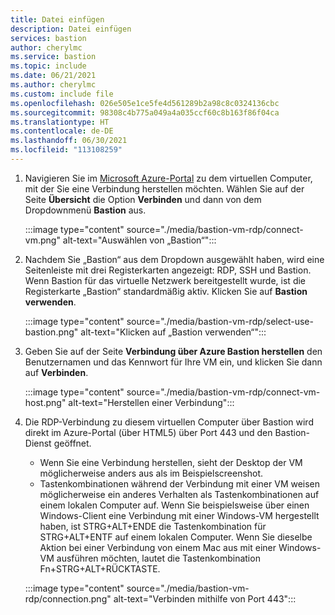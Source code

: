```yaml
---
title: Datei einfügen
description: Datei einfügen
services: bastion
author: cherylmc
ms.service: bastion
ms.topic: include
ms.date: 06/21/2021
ms.author: cherylmc
ms.custom: include file
ms.openlocfilehash: 026e505e1ce5fe4d561289b2a98c8c0324136cbc
ms.sourcegitcommit: 98308c4b775a049a4a035ccf60c8b163f86f04ca
ms.translationtype: HT
ms.contentlocale: de-DE
ms.lasthandoff: 06/30/2021
ms.locfileid: "113108259"
---
```

1. Navigieren Sie im [Microsoft Azure-Portal](https://portal.azure.com) zu dem virtuellen Computer, mit der Sie eine Verbindung herstellen möchten. Wählen Sie auf der Seite **Übersicht** die Option **Verbinden** und dann von dem Dropdownmenü **Bastion** aus.

   :::image type="content" source="./media/bastion-vm-rdp/connect-vm.png" alt-text="Auswählen von „Bastion“":::

1. Nachdem Sie „Bastion“ aus dem Dropdown ausgewählt haben, wird eine Seitenleiste mit drei Registerkarten angezeigt: RDP, SSH und Bastion. Wenn Bastion für das virtuelle Netzwerk bereitgestellt wurde, ist die Registerkarte „Bastion“ standardmäßig aktiv. Klicken Sie auf **Bastion verwenden**.

   :::image type="content" source="./media/bastion-vm-rdp/select-use-bastion.png" alt-text="Klicken auf „Bastion verwenden“":::

1. Geben Sie auf der Seite **Verbindung über Azure Bastion herstellen** den Benutzernamen und das Kennwort für Ihre VM ein, und klicken Sie dann auf **Verbinden**.

   :::image type="content" source="./media/bastion-vm-rdp/connect-vm-host.png" alt-text="Herstellen einer Verbindung":::

1. Die RDP-Verbindung zu diesem virtuellen Computer über Bastion wird direkt im Azure-Portal (über HTML5) über Port 443 und den Bastion-Dienst geöffnet. 

   * Wenn Sie eine Verbindung herstellen, sieht der Desktop der VM möglicherweise anders aus als im Beispielscreenshot. 
   * Tastenkombinationen während der Verbindung mit einer VM weisen möglicherweise ein anderes Verhalten als Tastenkombinationen auf einem lokalen Computer auf. Wenn Sie beispielsweise über einen Windows-Client eine Verbindung mit einer Windows-VM hergestellt haben, ist STRG+ALT+ENDE die Tastenkombination für STRG+ALT+ENTF auf einem lokalen Computer. Wenn Sie dieselbe Aktion bei einer Verbindung von einem Mac aus mit einer Windows-VM ausführen möchten, lautet die Tastenkombination Fn+STRG+ALT+RÜCKTASTE.

   :::image type="content" source="./media/bastion-vm-rdp/connection.png" alt-text="Verbinden mithilfe von Port 443":::
